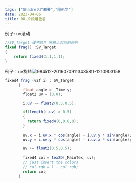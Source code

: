```yaml
---
tags: ["Shadre入门精要","图形学"]
date: 2023-04-06
title: 08.片段着色器 
---
```

例子: uv滚动

```cs
//SV_Target 缓冲颜色 屏幕上对应的颜色
fixed frag() :SV_Target 
{
    return fixed4(1,1,1,1);
}
```

例子：uv旋转![984512-20160709113435811-1210903158](/images/posts/984512-20160709113435811-1210903158.png)

```cs
fixed4 frag (v2f i) : SV_Target
      {
        float angle = _Time.y;
        float2 uv = (0,0);

        i.uv -= float2(0.5,0.5);

        if(length(i.uv) > 0.5) 
        {
          return fixed4(0,0,0,0);
        }
        
        uv.x = i.uv.x * cos(angle) + i.uv.y * sin(angle);
        uv.y = i.uv.y * cos(angle) - i.uv.x * sin(angle); 

        uv += float2(0.5,0.5);
        
        fixed4 col = tex2D(_MainTex, uv);
        // just invert the colors
        // col.rgb = 1 - col.rgb;
        return col;
      }
```
